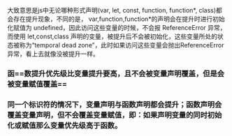 大致意思是js中无论哪种形式声明(var, let, const, function, function*, class)都会存在提升现象，不同的是，  var,function,function*的声明会在提升时进行初始化赋值为 undefined，因此访问这些变量的时候，不会报 ReferenceError 异常，而使用 let,const,class 声明的变量，被提升后不会被初始化，这些变量所处的状态被称为“temporal dead zone”，此时如果访问这些变量会抛出ReferenceError 异常，看上去就像没被提升一样。

 ### 函==数提升优先级比变量提升要高，且不会被变量声明覆盖，但是会被变量赋值覆盖==
 ### 同一个标识符的情况下，变量声明与函数声明都会提升；函数声明会覆盖变量声明，但不会覆盖变量赋值，即：如果声明变量的同时初始化或赋值那么变量优先级高于函数。